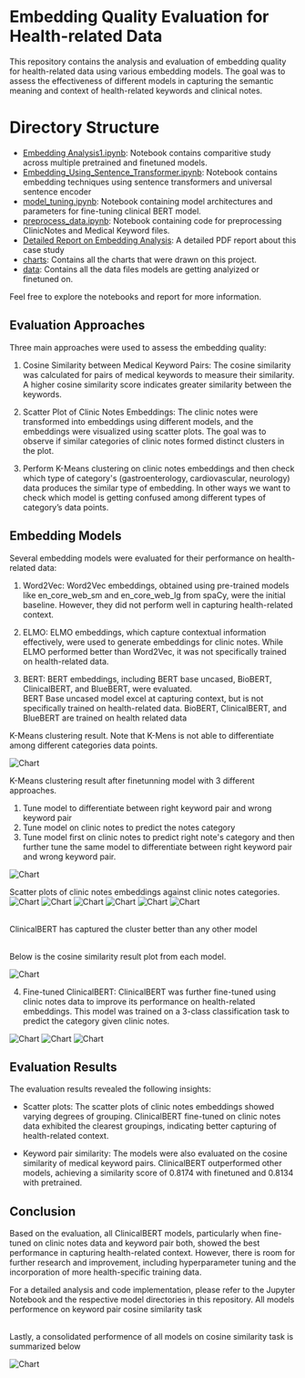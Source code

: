 
# Embedding Quality Evaluation for Health-related Data

This repository contains the analysis and evaluation of embedding quality for health-related data using various embedding models. The goal was to assess the effectiveness of different models in capturing the semantic meaning and context of health-related keywords and clinical notes.

# Directory Structure

- [Embedding Analysis1.ipynb](./Embedding%20Analysis1.ipynb): Notebook contains comparitive study across multiple pretrained and finetuned models.
- [Embedding_Using_Sentence_Transformer.ipynb](./Embedding_Using_Sentence_Transformer.ipynb): Notebook contains embedding techniques using sentence transformers and universal sentence encoder
- [model_tuning.ipynb](./model_tuning.ipynb): Notebook containing model architectures and parameters for fine-tuning clinical BERT model.
- [preprocess_data.ipynb](./preprocess_data.ipynb): Notebook containing code for preprocessing ClinicNotes and Medical Keyword files.
- [Detailed Report on Embedding Analysis](./detaild_report_on_embedding_analysis.pdf): A detailed PDF report about this case study
- [charts](./charts): Contains all the charts that were drawn on this project.
- [data](./data): Contains all the data files models are getting analyized or finetuned on.

Feel free to explore the notebooks and report for more information.


## Evaluation Approaches

Three main approaches were used to assess the embedding quality:

1. Cosine Similarity between Medical Keyword Pairs: The cosine similarity was calculated for pairs of medical keywords to measure their similarity. A higher cosine similarity score indicates greater similarity between the keywords.

2. Scatter Plot of Clinic Notes Embeddings: The clinic notes were transformed into embeddings using different models, and the embeddings were visualized using scatter plots. The goal was to observe if similar categories of clinic notes formed distinct clusters in the plot.
3. Perform K-Means clustering on clinic notes embeddings and then check which type of category's (gastroenterology, cardiovascular, neurology) data produces the similar type of embedding. In other ways we want to check which model is getting confused among different types of category’s data points.


## Embedding Models

Several embedding models were evaluated for their performance on health-related data:

1. Word2Vec: Word2Vec embeddings, obtained using pre-trained models like en_core_web_sm and en_core_web_lg from spaCy, were the initial baseline. However, they did not perform well in capturing health-related context.

2. ELMO: ELMO embeddings, which capture contextual information effectively, were used to generate embeddings for clinic notes. While ELMO performed better than Word2Vec, it was not specifically trained on health-related data.

3. BERT: BERT embeddings, including BERT base uncased, BioBERT, ClinicalBERT, and BlueBERT, were evaluated. </br>
   BERT Base uncased model excel at capturing context, but is not specifically trained on health-related data. BioBERT, ClinicalBERT, and BlueBERT are trained on health related data
   
  K-Means clustering result. Note that K-Mens is not able to differentiate among different categories data points.
  
![Chart](KMeans_results/kmean_result.png)

K-Means clustering result after finetunning model with 3 different approaches.
1. Tune model to differentiate between right keyword pair and wrong keyword pair
2. Tune model on clinic notes to predict the notes category
3. Tune model first on clinic notes to predict right note's category and then further tune the same model to differentiate between right keyword pair and wrong keyword pair.

![Chart](KMeans_results/kmeans_on_tuned_models.png)

Scatter plots of clinic notes embeddings against clinic notes categories.
![Chart](charts/word2vec_96.png)
![Chart](charts/Elmo_1024.png)
![Chart](charts/BERT_768.png)
![Chart](charts/BioBERT_768.png)
![Chart](charts/ClinicalBERT_768.png)
![Chart](charts/BlueBERT_768.png)

</br>ClinicalBERT has captured the cluster better than any other model</br>

</br> Below is the cosine similarity result plot from each model.</br>

![Chart](charts/pretrained_model_comparion.png)

4. Fine-tuned ClinicalBERT: ClinicalBERT was further fine-tuned using clinic notes data to improve its performance on health-related embeddings. This model was trained on a 3-class classification task to predict the category given clinic notes.

![Chart](charts/keyword_pair_based_finetuned_model_768.png)
![Chart](charts/finetuned_model_on_clinical_notes_768.png)
![Chart](charts/Model_trained_on_clinical_notes_and_keyword_pair_both_768.png)


## Evaluation Results

The evaluation results revealed the following insights:

- Scatter plots: The scatter plots of clinic notes embeddings showed varying degrees of grouping. ClinicalBERT fine-tuned on clinic notes data exhibited the clearest groupings, indicating better capturing of health-related context.

- Keyword pair similarity: The models were also evaluated on the cosine similarity of medical keyword pairs. ClinicalBERT outperformed other models, achieving a similarity score of 0.8174 with finetuned and 0.8134 with pretrained.

## Conclusion

Based on the evaluation, all ClinicalBERT models, particularly when fine-tuned on clinic notes data and keyword pair both, showed the best performance in capturing health-related context. However, there is room for further research and improvement, including hyperparameter tuning and the incorporation of more health-specific training data.

For a detailed analysis and code implementation, please refer to the Jupyter Notebook and the respective model directories in this repository.
All models performence on keyword pair cosine similarity task

</br>Lastly, a consolidated performence of all models on cosine similarity task is summarized below</br>

![Chart](charts/tuned_model_comparion.png)
